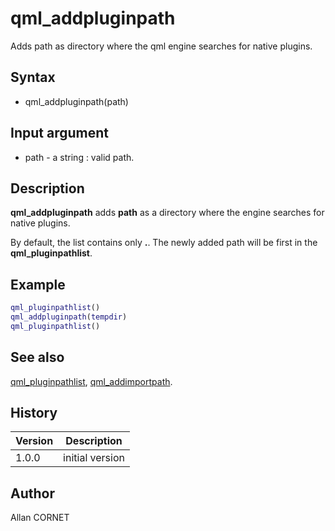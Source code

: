 

# qml_addpluginpath

Adds path as directory where the qml engine searches for native plugins.

## Syntax

- qml_addpluginpath(path)

## Input argument

 - path - a string : valid path.

## Description


  <p><b>qml_addpluginpath</b> adds <b>path</b> as a directory where the engine searches for native plugins.</p>
  <p>By default, the list contains only <b>.</b>. The newly added path will be first in the <b>qml_pluginpathlist</b>.</p>


## Example

```matlab
qml_pluginpathlist()
qml_addpluginpath(tempdir)
qml_pluginpathlist()
```

## See also

[qml_pluginpathlist](qml_pluginpathlist.md), [qml_addimportpath](qml_addimportpath.md).
## History

|Version|Description|
|------|------|
|1.0.0|initial version|


## Author

Allan CORNET




